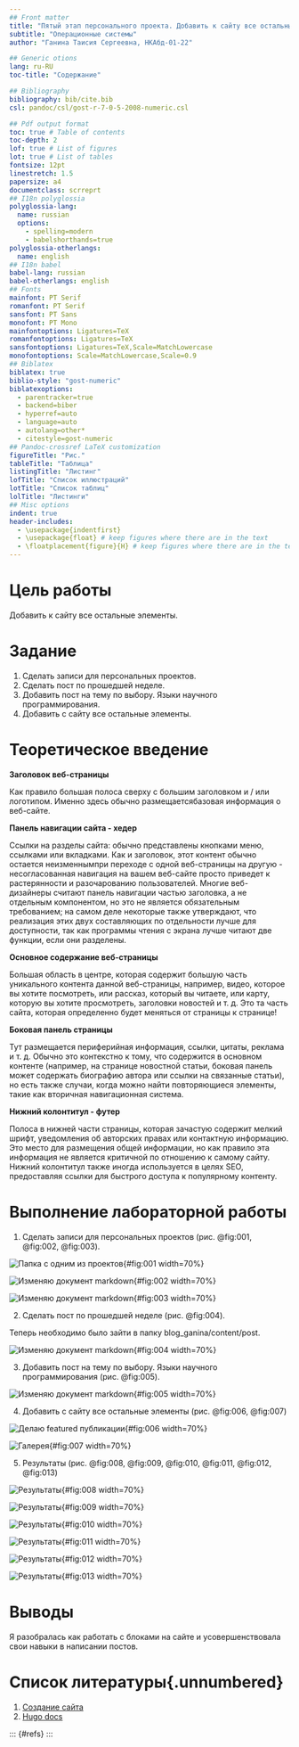 ```yaml
---
## Front matter
title: "Пятый этап персонального проекта. Добавить к сайту все остальные элементы."
subtitle: "Операционные системы"
author: "Ганина Таисия Сергеевна, НКАбд-01-22"

## Generic otions
lang: ru-RU
toc-title: "Содержание"

## Bibliography
bibliography: bib/cite.bib
csl: pandoc/csl/gost-r-7-0-5-2008-numeric.csl

## Pdf output format
toc: true # Table of contents
toc-depth: 2
lof: true # List of figures
lot: true # List of tables
fontsize: 12pt
linestretch: 1.5
papersize: a4
documentclass: scrreprt
## I18n polyglossia
polyglossia-lang:
  name: russian
  options:
	- spelling=modern
	- babelshorthands=true
polyglossia-otherlangs:
  name: english
## I18n babel
babel-lang: russian
babel-otherlangs: english
## Fonts
mainfont: PT Serif
romanfont: PT Serif
sansfont: PT Sans
monofont: PT Mono
mainfontoptions: Ligatures=TeX
romanfontoptions: Ligatures=TeX
sansfontoptions: Ligatures=TeX,Scale=MatchLowercase
monofontoptions: Scale=MatchLowercase,Scale=0.9
## Biblatex
biblatex: true
biblio-style: "gost-numeric"
biblatexoptions:
  - parentracker=true
  - backend=biber
  - hyperref=auto
  - language=auto
  - autolang=other*
  - citestyle=gost-numeric
## Pandoc-crossref LaTeX customization
figureTitle: "Рис."
tableTitle: "Таблица"
listingTitle: "Листинг"
lofTitle: "Список иллюстраций"
lotTitle: "Список таблиц"
lolTitle: "Листинги"
## Misc options
indent: true
header-includes:
  - \usepackage{indentfirst}
  - \usepackage{float} # keep figures where there are in the text
  - \floatplacement{figure}{H} # keep figures where there are in the text
---
```


# Цель работы

Добавить к сайту все остальные элементы.

# Задание

1. Сделать записи для персональных проектов.
2. Сделать пост по прошедшей неделе.
3. Добавить пост на тему по выбору. Языки научного программирования.
4. Добавить с сайту все остальные элементы.

	
# Теоретическое введение

**Заголовок веб-страницы**

Как правило большая полоса сверху с большим заголовком и / или логотипом. Именно здесь обычно размещаетсябазовая информация о веб-сайте.

**Панель навигации сайта - хедер**

Ссылки на разделы сайта: обычно представлены кнопками меню, ссылками или вкладками. Как и заголовок, этот контент обычно остается неизменнымпри переходе с одной веб-страницы на другую - несогласованная навигация на вашем веб-сайте просто приведет к растерянности и разочарованию пользователей. Многие веб-дизайнеры считают панель навигации частью заголовка, а не отдельным компонентом, но это не является обязательным требованием; на самом деле некоторые также утверждают, что реализация этих двух составляющих по отдельности лучше для доступности, так как программы чтения с экрана лучше читают две функции, если они разделены.

**Основное содержание веб-страницы**

Большая область в центре, которая содержит большую часть уникального контента данной веб-страницы, например, видео, которое вы хотите посмотреть, или рассказ, который вы читаете, или карту, которую вы хотите просмотреть, заголовки новостей и т. д. Это та часть сайта, которая определенно будет меняться от страницы к странице!

**Боковая панель страницы**

Тут размещается периферийная информация, ссылки, цитаты, реклама и т. д. Обычно это контекстно к тому, что содержится в основном контенте (например, на странице новостной статьи, боковая панель может содержать биографию автора или ссылки на связанные статьи), но есть также случаи, когда можно найти повторяющиеся элементы, такие как вторичная навигационная система.

**Нижний колонтитул - футер**

Полоса в нижней части страницы, которая зачастую содержит мелкий шрифт, уведомления об авторских правах или контактную информацию. Это место для размещения общей информации, но как правило эта информация не является критичной по отношению к самому сайту. Нижний колонтитул также иногда используется в целях SEO, предоставляя ссылки для быстрого доступа к популярному контенту.

# Выполнение лабораторной работы

1. Сделать записи для персональных проектов (рис. @fig:001, @fig:002, @fig:003).

![Папка с одним из проектов](image/6.png){#fig:001 width=70%}

![Изменяю документ markdown](image/5.png){#fig:002 width=70%}

![Изменяю документ markdown](image/7.png){#fig:003 width=70%}


2. Сделать пост по прошедшей неделе (рис. @fig:004).

Теперь необходимо было зайти в папку blog_ganina/content/post. 

![Изменяю документ markdown](image/1.png){#fig:004 width=70%}

3. Добавить пост на тему по выбору. Языки научного программирования (рис. @fig:005).

![Изменяю документ markdown](image/4.png){#fig:005 width=70%}

4. Добавить с сайту все остальные элементы (рис. @fig:006, @fig:007)

![Делаю featured публикации](image/2.png){#fig:006 width=70%}

![Галерея](image/3.png){#fig:007 width=70%}

5. Результаты (рис. @fig:008, @fig:009, @fig:010, @fig:011, @fig:012, @fig:013)

![Результаты](image/8.png){#fig:008 width=70%}

![Результаты](image/9.png){#fig:009 width=70%}

![Результаты](image/10.png){#fig:010 width=70%}

![Результаты](image/11.png){#fig:011 width=70%}

![Результаты](image/12.png){#fig:012 width=70%}

![Результаты](image/13.png){#fig:013 width=70%}


# Выводы

Я разобралась как работать с блоками на сайте и усовершенствовала свои навыки в написании постов.

# Список литературы{.unnumbered}

1. [Создание сайта](https://создание-сайта.net/news-new/structura-web-stranicy.html)
2. [Hugo docs](https://wowchemy.com/docs/)

::: {#refs}
:::
